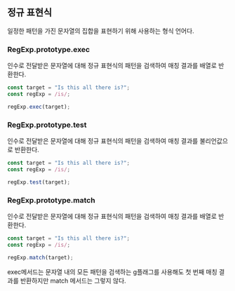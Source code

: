 ## 정규 표현식

일정한 패턴을 가진 문자열의 집합을 표현하기 위해 사용하는 형식 언어다.

### RegExp.prototype.exec

인수로 전달받은 문자열에 대해 정규 표현식의 패턴을 검색하여 매칭 결과를 배열로 반환한다.

```javascript
const target = "Is this all there is?";
const regExp = /is/;

regExp.exec(target);
```

### RegExp.prototype.test

인수로 전달받은 문자열에 대해 정규 표현식의 패턴을 검색하여 매칭 결과를 불리언값으로 반환한다.

```javascript
const target = "Is this all there is?";
const regExp = /is/;

regExp.test(target);
```

### RegExp.prototype.match

인수로 전달받은 문자열에 대해 정규 표현식의 패턴을 검색하여 매칭 결과를 배열로 반환한다.

```javascript
const target = "Is this all there is?";
const regExp = /is/;

regExp.match(target);
```

exec메서드는 문자열 내의 모든 패턴을 검색하는 g플래그를 사용해도 첫 번째 매칭 결과를 반환하지만 match 메서드는 그렇지 않다.
